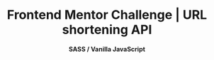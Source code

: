 <h1 align="center">Frontend Mentor Challenge | URL shortening API</h1>
<p align="center"><strong>SASS / Vanilla JavaScript</strong></p>
